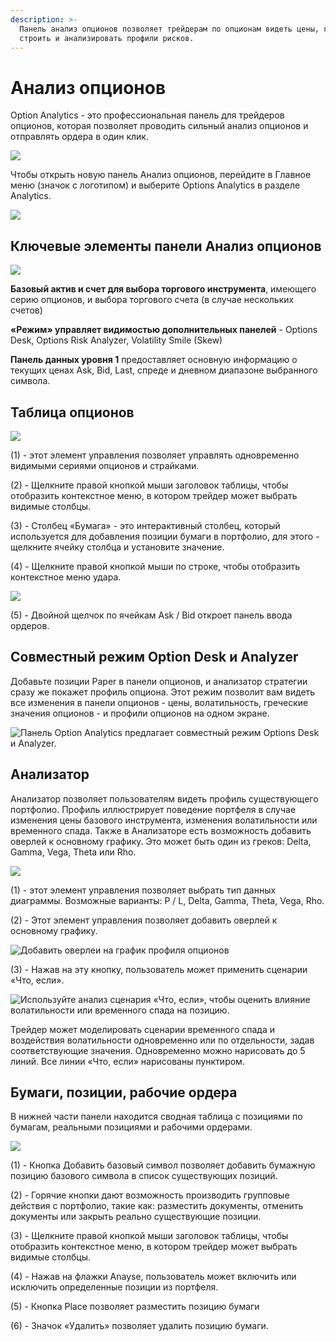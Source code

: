 ```yaml
---
description: >-
  Панель анализ опционов позволяет трейдерам по опционам видеть цены, греки,
  строить и анализировать профили рисков.
---
```


# Анализ опционов

Option Analytics - это профессиональная панель для трейдеров опционов, которая позволяет проводить сильный анализ опционов и отправлять ордера в один клик.

![](../.gitbook/assets/options.png)

Чтобы открыть новую панель Анализ опционов, перейдите в Главное меню \(значок с логотипом\) и выберите Options Analytics в разделе Analytics.

![](../.gitbook/assets/menyu-analiz-opticonov.png)

## Ключевые элементы панели Анализ опционов

![](../.gitbook/assets/optionanalytics.png)

**Базовый актив и счет для выбора торгового инструмента**, имеющего серию опционов, и выбора торгового счета \(в случае нескольких счетов\)

**«Режим» управляет видимостью дополнительных панелей** - Options Desk, Options Risk Analyzer, Volatility Smile \(Skew\)

**Панель данных уровня 1** предоставляет основную информацию о текущих ценах Ask, Bid, Last, спреде и дневном диапазоне выбранного символа.

## **Таблица опционов**

![](../.gitbook/assets/image%20%281%29.png)

\(1\) - этот элемент управления позволяет управлять одновременно видимыми сериями опционов и страйками.

\(2\) - Щелкните правой кнопкой мыши заголовок таблицы, чтобы отобразить контекстное меню, в котором трейдер может выбрать видимые столбцы.

\(3\) - Столбец «Бумага» - это интерактивный столбец, который используется для добавления позиции бумаги в портфолио, для этого - щелкните ячейку столбца и установите значение.

\(4\) - Щелкните правой кнопкой мыши по строке, чтобы отобразить контекстное меню удара.

![](../.gitbook/assets/image%20%286%29.png)

\(5\) - Двойной щелчок по ячейкам Ask / Bid откроет панель ввода ордеров.

## Совместный режим Option Desk и Analyzer

Добавьте позиции Paper в панели опционов, и анализатор стратегии сразу же покажет профиль опциона. Этот режим позволит вам видеть все изменения в панели опционов - цены, волатильность, греческие значения опционов - и профили опционов на одном экране.

![&#x41F;&#x430;&#x43D;&#x435;&#x43B;&#x44C; Option Analytics &#x43F;&#x440;&#x435;&#x434;&#x43B;&#x430;&#x433;&#x430;&#x435;&#x442; &#x441;&#x43E;&#x432;&#x43C;&#x435;&#x441;&#x442;&#x43D;&#x44B;&#x439; &#x440;&#x435;&#x436;&#x438;&#x43C; Options Desk &#x438; Analyzer.](../.gitbook/assets/deskanalyzer.gif)

## Анализатор

Анализатор позволяет пользователям видеть профиль существующего портфолио. Профиль иллюстрирует поведение портфеля в случае изменения цены базового инструмента, изменения волатильности или временного спада. Также в Анализаторе есть возможность добавить оверлей к основному графику. Это может быть один из греков: Delta, Gamma, Vega, Theta или Rho.

![](../.gitbook/assets/image%20%2833%29.png)

\(1\) - этот элемент управления позволяет выбрать тип данных диаграммы. Возможные варианты: P / L, Delta, Gamma, Theta, Vega, Rho.

\(2\) - Этот элемент управления позволяет добавить оверлей к основному графику.

![&#x414;&#x43E;&#x431;&#x430;&#x432;&#x438;&#x442;&#x44C; &#x43E;&#x432;&#x435;&#x440;&#x43B;&#x435;&#x438; &#x43D;&#x430; &#x433;&#x440;&#x430;&#x444;&#x438;&#x43A; &#x43F;&#x440;&#x43E;&#x444;&#x438;&#x43B;&#x44F; &#x43E;&#x43F;&#x446;&#x438;&#x43E;&#x43D;&#x43E;&#x432;](../.gitbook/assets/options-overlay.gif)

\(3\) - Нажав на эту кнопку, пользователь может применить сценарии «Что, если».

![&#x418;&#x441;&#x43F;&#x43E;&#x43B;&#x44C;&#x437;&#x443;&#x439;&#x442;&#x435; &#x430;&#x43D;&#x430;&#x43B;&#x438;&#x437; &#x441;&#x446;&#x435;&#x43D;&#x430;&#x440;&#x438;&#x44F; &#xAB;&#x427;&#x442;&#x43E;, &#x435;&#x441;&#x43B;&#x438;&#xBB;, &#x447;&#x442;&#x43E;&#x431;&#x44B; &#x43E;&#x446;&#x435;&#x43D;&#x438;&#x442;&#x44C; &#x432;&#x43B;&#x438;&#x44F;&#x43D;&#x438;&#x435; &#x432;&#x43E;&#x43B;&#x430;&#x442;&#x438;&#x43B;&#x44C;&#x43D;&#x43E;&#x441;&#x442;&#x438; &#x438;&#x43B;&#x438; &#x432;&#x440;&#x435;&#x43C;&#x435;&#x43D;&#x43D;&#x43E;&#x433;&#x43E; &#x441;&#x43F;&#x430;&#x434;&#x430; &#x43D;&#x430; &#x43F;&#x43E;&#x437;&#x438;&#x446;&#x438;&#x44E;.](../.gitbook/assets/what-if-analysis.png)

Трейдер может моделировать сценарии временного спада и воздействия волатильности одновременно или по отдельности, задав соответствующие значения. Одновременно можно нарисовать до 5 линий. Все линии «Что, если» нарисованы пунктиром.

## **Бумаги, позиции, рабочие ордера**

В нижней части панели находится сводная таблица с позициями по бумагам, реальными позициями и рабочими ордерами.

![](../.gitbook/assets/image%20%2839%29.png)

\(1\) - Кнопка Добавить базовый символ позволяет добавить бумажную позицию базового символа в список существующих позиций.

\(2\) - Горячие кнопки дают возможность производить групповые действия с портфолио, такие как: разместить документы, отменить документы или закрыть реально существующие позиции.

\(3\) - Щелкните правой кнопкой мыши заголовок таблицы, чтобы отобразить контекстное меню, в котором трейдер может выбрать видимые столбцы.

\(4\) - Нажав на флажки Anayse, пользователь может включить или исключить определенные позиции из портфеля.

\(5\) - Кнопка Place позволяет разместить позицию бумаги

\(6\) - Значок «Удалить» позволяет удалить позицию бумаги.

